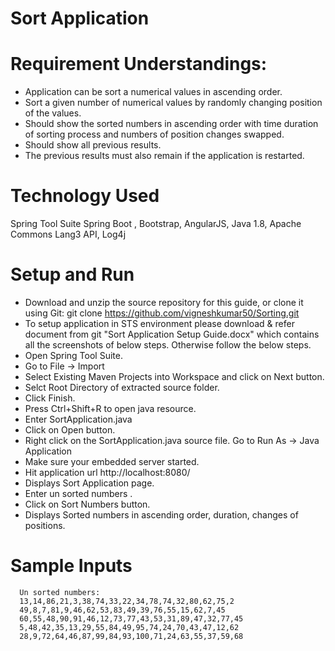 # Sort Application

# Requirement Understandings:
   - Application can be sort a numerical values in ascending order.
   - Sort a given number of numerical values by randomly changing position of the values.
   - Should show the sorted numbers in ascending order with time duration of sorting process and numbers of position changes swapped. 
   - Should show all previous results.
   - The previous results must also remain if the application is restarted.
  
# Technology Used
  Spring Tool Suite 
  Spring Boot ,
  Bootstrap,
  AngularJS,
  Java 1.8,
  Apache Commons Lang3 API,
  Log4j
  
# Setup and Run
   - Download and unzip the source repository for this guide, or clone it using Git: git clone https://github.com/vigneshkumar50/Sorting.git
   - To setup application in STS environment please download & refer document from git "Sort Application Setup Guide.docx" which contains all the screenshots of below steps. Otherwise follow the below steps.
   - Open Spring Tool Suite.
   - Go to File -> Import
   - Select Existing Maven Projects into Workspace and click on Next button.
   - Selct Root Directory of extracted source folder.
   - Click Finish.
   - Press Ctrl+Shift+R to open java resource.
   - Enter SortApplication.java
   - Click on Open button.
   - Right click on the SortApplication.java source file. Go to Run As -> Java Application
   - Make sure your embedded server started.
   - Hit application url http://localhost:8080/
   - Displays Sort Application page.
   - Enter un sorted numbers .
   - Click on Sort Numbers button.
   - Displays Sorted numbers in ascending order, duration, changes of positions.
   
# Sample Inputs
      Un sorted numbers:
      13,14,86,21,3,38,74,33,22,34,78,74,32,80,62,75,2
      49,8,7,81,9,46,62,53,83,49,39,76,55,15,62,7,45
      60,55,48,90,91,46,12,73,77,43,53,31,89,47,32,77,45
      5,48,42,35,13,29,55,84,49,95,74,24,70,43,47,12,62
      28,9,72,64,46,87,99,84,93,100,71,24,63,55,37,59,68
